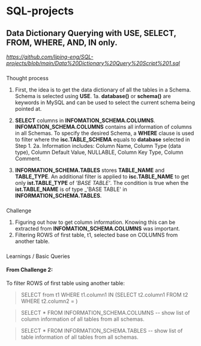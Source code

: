 # SQL-projects

## Data Dictionary Querying with USE, SELECT, FROM, WHERE, AND, IN only.

*https://github.com/liping-eng/SQL-projects/blob/main/Data%20Dictionary%20Query%20Script%201.sql*

###
Thought process
1. First, the idea is to get the data dictionary of all the tables in a Schema. Schema is selected using **USE**.
  1a. **database()** or **schema()** are keywords in MySQL and can be used to select the current schema being pointed at.
 
 2.  **SELECT** columns in **INFOMATION_SCHEMA.COLUMNS**. **INFOMATION_SCHEMA.COLUMNS** contains all information of columns in all Schemas. To specify the desired Schema, a **WHERE** clause is used to filter where the **isc.TABLE_SCHEMA** equals to **database** selected in Step 1.
  2a. Information includes: Column Name, Column Type (data type), Column Default Value, NULLABLE, Column Key Type, Column Comment. 
 
 3. **INFORMATION_SCHEMA.TABLES** stores **TABLE_NAME** and **TABLE_TYPE**. An additional filter is applied to **isc.TABLE_NAME** to get only **ist.TABLE_TYPE** of _'BASE TABLE'_. The condition is true when the **ist.TABLE_NAME** is of type _'BASE TABLE' in **INFORMATION_SCHEMA.TABLES**.
  
###

###
Challenge
1. Figuring out how to get column information. Knowing this can be extracted from **INFOMATION_SCHEMA.COLUMNS** was important.
2. Filtering ROWS of first table, t1, selected base on COLUMNS from another table. 

###

###
Learnings / Basic Queries

#### From Challenge 2: 
To filter ROWS of first table using another table:
> SELECT from t1 WHERE t1.column1 IN (SELECT t2.column1 FROM t2 WHERE t2.column2 = <condition>)


> SELECT * FROM 
> INFORMATION_SCHEMA.COLUMNS -- show list of column information of all tables from all schemas.

> SELECT * FROM 
> INFORMATION_SCHEMA.TABLES -- show list of table information of all tables from all schemas.

###
